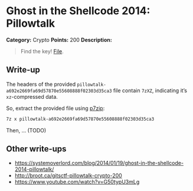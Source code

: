 # Ghost in the Shellcode 2014: Pillowtalk

**Category:** Crypto
**Points:** 200
**Description:**

> Find the key! [File](https://2014.ghostintheshellcode.com/pillowtalk-a692e2669fa69d57870e55608888f02303d35ca3).

## Write-up

The headers of the provided `pillowtalk-a692e2669fa69d57870e55608888f02303d35ca3` file contain `7zXZ`, indicating it’s `xz`-compressed data.

So, extract the provided file using [p7zip](http://p7zip.sourceforge.net/):

```bash
7z x pillowtalk-a692e2669fa69d57870e55608888f02303d35ca3
```

Then, … (TODO)

## Other write-ups

* <https://systemoverlord.com/blog/2014/01/19/ghost-in-the-shellcode-2014-pillowtalk/>
* <http://broot.ca/gitsctf-pillowtalk-crypto-200>
* <https://www.youtube.com/watch?v=G50typU3mLg>
